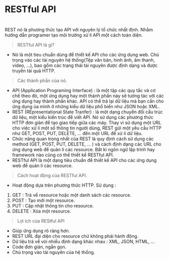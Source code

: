 # RESTful API <h1>

REST nó là phương thức tạo API với nguyên lý tổ chức nhất định. Nhằm hướng dẫn programer tạo môi trường xử lí API một cách toàn diện.
> RESTful API là gì?
- Nó là một tieu chuẩn dùng để thiết kế API cho các ứng dụng web. Chú trọng vào các tài nguyên hệ thống(Tệp văn bản, hình ảnh, âm thanh, video, ...), bao gồm các trạng thái tài nguyên được định dạng và được truyền tải quả HTTP.
> Các thành phần của nó.
- API (Application Programing Interface) : là một tập các quy tắc và cơ chế theo đó, một ứng dụng hay một thành phần này sẽ tương tác với các ứng dụng hay thành phần khác. API có thể trả lại dữ liệu mà bạn cần cho ứng dụng ủa mình ở những kiểu dữ liệu phổ biến như JSON hoặc XML.
- REST (REpresentational State Tranfer) : là một dạng chuyển đổi cấu trúc dữ liệu, một kiểu kiến trúc để viết API. Nó sử dụng các phương thức HTTP đơn giản để tạo giao tiếp giữa các máy. Thay vì sử dụng một URL cho việc xử lí một số thông tin người dùng, REST gửi một yêu cầu HTTP như GET, POST, PUT, DELETE, ... đến một URL để xử lí dữ liệu.
- Chức năng quan trọng nhất của REST là quy định cách sử dụng các method (GET, POST, PUT, DELETE, ... ) và cách định dạng các URL cho ứng dụng web để quản lí các resource. Bất kì ngôn ngữ lập trình hay framework nào cũng có thể thiết kế RESTful API.
- RESTful API là một dạng tiêu chuẩn để thiết kế API cho các ứng dụng web để quản lí các resource.
> Cách hoạt động của RESTful API.
- Hoạt động dựa trên phương thức HTTP. Sử dụng : 
1. GET : Trả về resource hoặc một danh sách các resource.
2. POST : Tạo mới một resource.
3. PUT : Cập nhật thông tin cho resource.
4. DELETE : Xóa một resource.
> Lợi ích của REStful API
- Giúp ứng dụng rõ ràng hơn.
- REST URL đại diện cho resource chứ không phải hành động.
- Dữ liệu trả về vói nhiều định dạng khác nhau : XML, JSON, HTML, ...
- Code đơn giản, ngắn gọn.
- Chú trọng vào tài nguyên của hệ thống.


